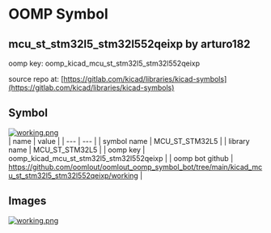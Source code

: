 # OOMP Symbol  
## mcu_st_stm32l5_stm32l552qeixp  by arturo182  
  
oomp key: oomp_kicad_mcu_st_stm32l5_stm32l552qeixp  
  
source repo at: [https://gitlab.com/kicad/libraries/kicad-symbols](https://gitlab.com/kicad/libraries/kicad-symbols)  
## Symbol  
  
[![working.png](working_600.png)](working.png)  
| name | value | 
| --- | --- | 
| symbol name | MCU_ST_STM32L5 | 
| library name | MCU_ST_STM32L5 | 
| oomp key | oomp_kicad_mcu_st_stm32l5_stm32l552qeixp | 
| oomp bot github | https://github.com/oomlout/oomlout_oomp_symbol_bot/tree/main/kicad_mcu_st_stm32l5_stm32l552qeixp/working | 
## Images  
  
[![working.png](working_140.png)](working.png)  

